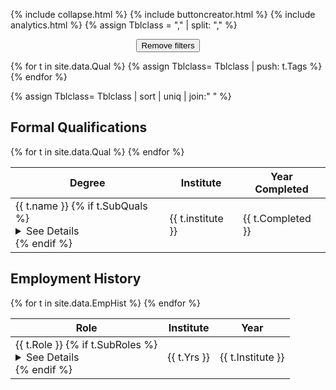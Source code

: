 
{% include collapse.html %}
{% include buttoncreator.html %}
{% include analytics.html %}
{% assign Tblclass = "," | split: "," %}
<center>
<button onclick='hideAll()'>Remove filters</button></center>


{% for t in site.data.Qual %}
   {% assign Tblclass= Tblclass | push: t.Tags %}
{% endfor %}

{% assign Tblclass= Tblclass | sort | uniq | join:" " %}

## Formal Qualifications
<table>
<thead>
  <tr>
    <th>Degree</th>
    <th>Institute</th>
    <th>Year Completed</th>
  </tr>
</thead>
<tbody>    
{% for t in site.data.Qual %}
    <tr class="{{ t.Tags | join:" " }}">
    <td>{{ t.name }}
       {% if t.SubQuals %}
       <details><summary>See Details</summary>
         {% for SubQual in t.SubQuals %}
            - {{ SubQual }}<br>
         {% endfor %}
       </details>
       {% endif %}
       </td>
    <td>{{ t.institute }}</td>
    <td>{{ t.Completed }}</td>
  </tr>
{% endfor %}

</tbody>
  </table>

## Employment History
<table>
<thead>
  <tr>
    <th>Role</th>
    <th>Institute</th>
    <th>Year</th>
  </tr>
</thead>
<tbody>    
{% for t in site.data.EmpHist %}
    <tr class="{{ t.Tags | join:" " }}">
    <td>{{ t.Role }}
       {% if t.SubRoles %}
       <details><summary>See Details</summary>
         {% for SubRole in t.SubRoles %}
            - {{ SubRole }}<br>
         {% endfor %}
       </details>
       {% endif %}
       </td>
    <td>{{ t.Yrs }}</td>
    <td>{{ t.Institute }}</td>
  </tr>
{% endfor %}
   </tbody>
  </table>
